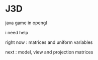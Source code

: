 # J3D

java game in opengl

i need help

right now : matrices and uniform variables

next : model, view and projection matrices
